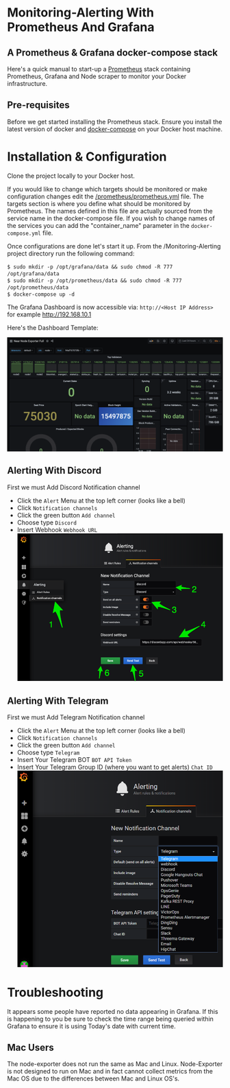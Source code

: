 # Monitoring-Alerting With Prometheus And Grafana
## A Prometheus & Grafana docker-compose stack
Here's a quick manual to start-up a [Prometheus](http://prometheus.io/) stack containing Prometheus, Grafana and Node scraper to monitor your Docker infrastructure. 

## Pre-requisites
Before we get started installing the Prometheus stack. Ensure you install the latest version of docker and [docker-compose](https://docs.docker.com/compose/install/) on your Docker host machine.

# Installation & Configuration
Clone the project locally to your Docker host.

If you would like to change which targets should be monitored or make configuration changes edit the [/prometheus/prometheus.yml](prometheus/prometheus.yml) file. The targets section is where you define what should be monitored by Prometheus. The names defined in this file are actually sourced from the service name in the docker-compose file. If you wish to change names of the services you can add the "container_name" parameter in the `docker-compose.yml` file.

Once configurations are done let's start it up. From the /Monitoring-Alerting project directory run the following command:

    $ sudo mkdir -p /opt/grafana/data && sudo chmod -R 777 /opt/grafana/data
    $ sudo mkdir -p /opt/prometheus/data && sudo chmod -R 777 /opt/prometheus/data
    $ docker-compose up -d
The Grafana Dashboard is now accessible via: `http://<Host IP Address>` for example http://192.168.10.1

Here's the Dashboard Template:

![Grafana Dashboard](https://raw.githubusercontent.com/minstr22/Monitoring-Alerting/master/images/Dashboard1.png)

## Alerting With Discord
First we must Add Discord Notification channel
* Click the `Alert` Menu at the top left corner (looks like a bell)
* Click `Notification channels`
* Click the green button `Add channel`
* Choose type `Discord`
* Insert Webhook `Webhook URL`
![Alerts](https://raw.githubusercontent.com/minstr22/Monitoring-Alerting/master/images/Notification-discord.png)

## Alerting With Telegram
First we must Add Telegram Notification channel
* Click the `Alert` Menu at the top left corner (looks like a bell)
* Click `Notification channels`
* Click the green button `Add channel`
* Choose type `Telegram`
* Insert Your Telegram BOT `BOT API Token`
* Insert Your Telegram Group ID (where you want to get alerts) `Chat ID`
![Alerts](https://raw.githubusercontent.com/minstr22/Monitoring-Alerting/master/images/notification-telegram.png)


# Troubleshooting

It appears some people have reported no data appearing in Grafana. If this is happening to you be sure to check the time range being queried within Grafana to ensure it is using Today's date with current time.

## Mac Users

The node-exporter does not run the same as Mac and Linux. Node-Exporter is not designed to run on Mac and in fact cannot collect metrics from the Mac OS due to the differences between Mac and Linux OS's. 
